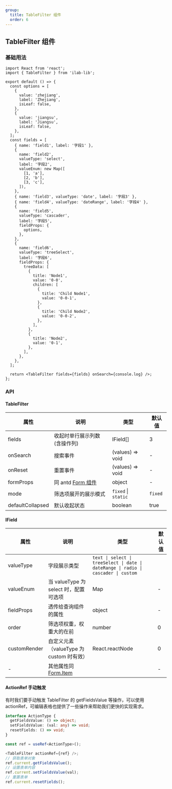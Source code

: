 ```yaml
---
group:
  title: TableFilter 组件
  order: 6
---
```


## TableFilter 组件

### 基础用法

```tsx
import React from 'react';
import { TableFilter } from 'ilab-lib';

export default () => {
  const options = [
    {
      value: 'zhejiang',
      label: 'Zhejiang',
      isLeaf: false,
    },
    {
      value: 'jiangsu',
      label: 'Jiangsu',
      isLeaf: false,
    },
  ];
  const fields = [
    { name: 'field1', label: '字段1' },
    {
      name: 'field2',
      valueType: 'select',
      label: '字段2',
      valueEnum: new Map([
        [1, 'a'],
        [2, 'b'],
        [3, 'c'],
      ]),
    },
    { name: 'field3', valueType: 'date', label: '字段3' },
    { name: 'field4', valueType: 'dateRange', label: '字段4' },
    {
      name: 'field5',
      valueType: 'cascader',
      label: '字段5',
      fieldProps: {
        options,
      },
    },
    {
      name: 'field6',
      valueType: 'treeSelect',
      label: '字段6',
      fieldProps: {
        treeData: [
          {
            title: 'Node1',
            value: '0-0',
            children: [
              {
                title: 'Child Node1',
                value: '0-0-1',
              },
              {
                title: 'Child Node2',
                value: '0-0-2',
              },
            ],
          },
          {
            title: 'Node2',
            value: '0-1',
          },
        ],
      },
    },
  ];

  return <TableFilter fields={fields} onSearch={console.log} />;
};
```

### API

#### TableFilter

| 属性             | 说明                                                            | 类型                | 默认值  |
| ---------------- | --------------------------------------------------------------- | ------------------- | ------- |
| fields           | 收起时单行展示列数(含操作列)                                    | IField[]            | 3       |
| onSearch         | 搜索事件                                                        | (values) => void    | -       |
| onReset          | 重置事件                                                        | (values) => void    | -       |
| formProps        | 同 antd [Form 组件](https://ant.design/components/form-cn/#API) | object              | -       |
| mode             | 筛选项展开的展示模式                                            | `fixed` \| `static` | `fixed` |
| defaultCollapsed | 默认收起状态                                                    | boolean             | true    |

#### IField

| 属性         | 说明                                                                     | 类型                                                                               | 默认值 |
| ------------ | ------------------------------------------------------------------------ | ---------------------------------------------------------------------------------- | ------ |
| valueType    | 字段展示类型                                                             | `text \| select \| treeSelect \| date \| dateRange \| radio \| cascader \| custom` |
| valueEnum    | 当 valueType 为 select 时，配置可选项                                    | Map                                                                                | -      |
| fieldProps   | 透传给查询组件的属性                                                     | object                                                                             | -      |
| order        | 筛选项权重，权重大的在前                                                 | number                                                                             | 0      |
| customRender | 自定义元素（valueType 为 custom 时有效）                                 | React.reactNode                                                                    | 0      |
| -            | 其他属性同 [Form.Item](https://ant.design/components/form-cn/#Form.Item) |                                                                                    | -      |

#### ActionRef 手动触发

有时我们要手动触发 TableFilter 的 getFieldsValue 等操作，可以使用 actionRef，可编辑表格也提供了一些操作来帮助我们更快的实现需求。

```ts
interface ActionType {
  getFieldsValue: () => object;
  setFieldsValue: (val: any) => void;
  resetFields: () => void;
}

const ref = useRef<ActionType>();

<TableFilter actionRef={ref} />;
// 获取表单对象
ref.current.getFieldsValue();
// 设置表单内容
ref.current.setFieldsValue(val);
// 重置表单
ref.current.resetFields();
```
